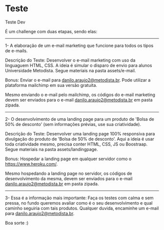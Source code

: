 # Teste
Teste Dev

É um challenge com duas etapas, sendo elas:
___________________________________________________________________________________________________________________________________________________________
1- A elaboração de um e-mail marketing que funcione para todos os tipos de e-mails.

Descrição do Teste: Desenvolver o e-mail marketing com uso da linguaguem HTML, CSS. A ideia é simular o disparo de envio para alunos Universidade Metodista. Segue materiais na pasta assets/e-mail.

Bonus: Enviar o e-mail para danilo.araujo2@metodista.br. Pode utilizar a plataforma mailchimp em sua versão gratuita.

Mesmo enviando o e-mail pelo mailchimp, os códigos do e-mail marketing devem ser enviados para o e-mail danilo.araujo2@metodista.br em pasta zipada.

___________________________________________________________________________________________________________________________________________________________
2- O desenvolvimento de uma landing page para um produto de 'Bolsa de 50% de desconto' (sem informações prévias, use sua criatividade).

Descrição do Teste: Desenvolver uma landing page 100% responsiva para divulgação do produto de 'Bolsa de 50% de desconto'. Aqui a ideia é usar toda criatividade mesmo, precisa conter HTML, CSS, JS ou Boostraap. Segue materiais na pasta assets/landingpage.

Bonus: Hospedar a landing page em qualquer servidor como o https://www.heroku.com/.

Mesmo hospedando a landing page no servidor, os códigos de desenvolvimento da mesma, devem ser enviados para o e-mail danilo.araujo2@metodista.br em pasta zipada.

___________________________________________________________________________________________________________________________________________________________

3- Essa é a informação mais importante: Faça os testes com calma e sem pressa, no fundo queremos avaliar como é o seu desenvolvimento e qual caminho seguiria com tais produtos. Qualquer duvida, encaminhe um e-mail para danilo.araujo2@metodista.br.

Boa sorte :)
